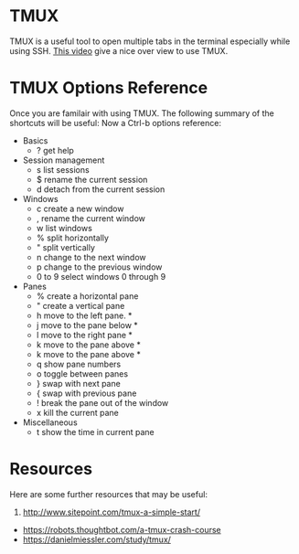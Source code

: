 # TMUX
TMUX is a useful tool to open multiple tabs in the terminal especially while using SSH.
[This video](https://www.youtube.com/watch?v=BHhA_ZKjyxo) give a nice over view to use TMUX.

# TMUX Options Reference
Once you are familair with using TMUX. The following summary of the shortcuts will be useful:
Now a Ctrl-b options reference:
- Basics
  - ? get help
- Session management
  - s list sessions
  - $ rename the current session
  - d detach from the current session
- Windows
  - c create a new window
  - , rename the current window
  - w list windows
  - % split horizontally
  - " split vertically
  - n change to the next window
  - p change to the previous window
  - 0 to 9 select windows 0 through 9
- Panes
  - % create a horizontal pane
  - " create a vertical pane
  - h move to the left pane. *
  - j move to the pane below *
  - l move to the right pane *
  - k move to the pane above *
  - k move to the pane above *
  - q show pane numbers
  - o toggle between panes
  - } swap with next pane
  - { swap with previous pane
  - ! break the pane out of the window
  - x kill the current pane
- Miscellaneous
  - t show the time in current pane

# Resources
Here are some further resources that may be useful:
  1. http://www.sitepoint.com/tmux-a-simple-start/
  - https://robots.thoughtbot.com/a-tmux-crash-course
  - https://danielmiessler.com/study/tmux/
